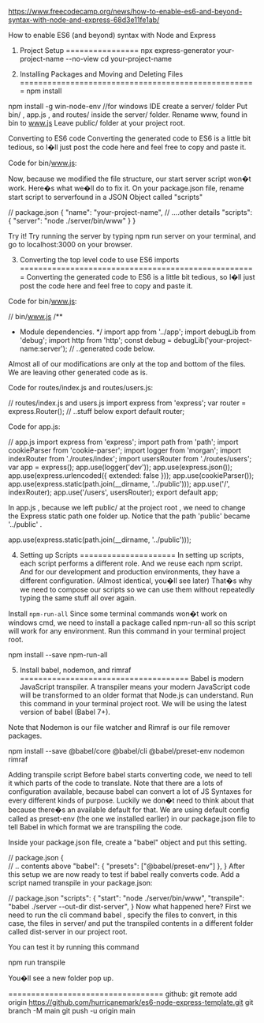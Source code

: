 https://www.freecodecamp.org/news/how-to-enable-es6-and-beyond-syntax-with-node-and-express-68d3e11fe1ab/

How to enable ES6 (and beyond) syntax with Node and Express

1. Project Setup 
================
npx express-generator your-project-name --no-view
cd your-project-name

2. Installing Packages and Moving and Deleting Files
====================================================
npm install

npm install -g win-node-env   //for windows IDE
	create a server/ folder
	Put bin/ , app.js , and routes/ inside the server/ folder.
	Rename www, found in bin to www.js
	Leave public/ folder at your project root.

Converting to ES6 code
Converting the generated code to ES6 is a little bit tedious, so I�ll just post the code here and feel free to copy and paste it.

Code for bin/www.js:

Now, because we modified the file structure, our start server script won�t work. Here�s what we�ll do to fix it. On your package.json file, rename start script to serverfound in a JSON Object called "scripts"

// package.json
{
  "name": "your-project-name",
  // ....other details
  "scripts": {
    "server": "node ./server/bin/www"
  }
}

Try it! Try running the server by typing npm run server on your terminal, and go to localhost:3000 on your browser.

3.  Converting the top level code to use ES6 imports
====================================================
Converting the generated code to ES6 is a little bit tedious, so I�ll just post the code here and feel free to copy and paste it.

Code for bin/www.js:

// bin/www.js
/**
 * Module dependencies.
 */
import app from '../app';
import debugLib from 'debug';
import http from 'http';
const debug = debugLib('your-project-name:server');
// ..generated code below.


Almost all of our modifications are only at the top and bottom of the files. We are leaving other generated code as is.

Code for routes/index.js and routes/users.js:

// routes/index.js and users.js
import express from 'express';
var router = express.Router();
// ..stuff below
export default router;


Code for app.js:

// app.js
import express from 'express';
import path from 'path';
import cookieParser from 'cookie-parser';
import logger from 'morgan';
import indexRouter from './routes/index';
import usersRouter from './routes/users';
var app = express();
app.use(logger('dev'));
app.use(express.json());
app.use(express.urlencoded({ extended: false }));
app.use(cookieParser());
app.use(express.static(path.join(__dirname, '../public')));
app.use('/', indexRouter);
app.use('/users', usersRouter);
export default app;



In app.js , because we left public/ at the project root , we need to change the Express static path one folder up. Notice that the path 'public' became '../public' .

app.use(express.static(path.join(__dirname, '../public')));

4. Setting up Scripts
=====================
In setting up scripts, each script performs a different role. And we reuse each npm script. And for our development and production environments, they have a different configuration. (Almost identical, you�ll see later) That�s why we need to compose our scripts so we can use them without repeatedly typing the same stuff all over again.

Install `npm-run-all`
Since some terminal commands won�t work on windows cmd, we need to install a package called npm-run-all so this script will work for any environment. Run this command in your terminal project root.

npm install --save npm-run-all

5. Install babel, nodemon, and rimraf
=====================================
Babel is modern JavaScript transpiler. A transpiler means your modern JavaScript code will be transformed to an older format that Node.js can understand. Run this command in your terminal project root. We will be using the latest version of babel (Babel 7+).

Note that Nodemon is our file watcher and Rimraf is our file remover packages.

npm install --save @babel/core @babel/cli @babel/preset-env nodemon rimraf

Adding transpile script
Before babel starts converting code, we need to tell it which parts of the code to translate. Note that there are a lots of configuration available, because babel can convert a lot of JS Syntaxes for every different kinds of purpose. Luckily we don�t need to think about that because there�s an available default for that. We are using default config called as preset-env (the one we installed earlier) in our package.json file to tell Babel in which format we are transpiling the code.

Inside your package.json file, create a "babel" object and put this setting.

// package.json
{  
  // .. contents above
  "babel": {
    "presets": ["@babel/preset-env"]
  },
}
After this setup we are now ready to test if babel really converts code. Add a script named transpile in your package.json:

// package.json
"scripts": {
    "start": "node ./server/bin/www",
    "transpile": "babel ./server --out-dir dist-server",
}
Now what happened here? First we need to run the cli command babel , specify the files to convert, in this case, the files in server/ and put the transpiled contents in a different folder called dist-server in our project root.

You can test it by running this command

npm run transpile

You�ll see a new folder pop up.



==================================
github:
git remote add origin https://github.com/hurricanemark/es6-node-express-template.git
git branch -M main
git push -u origin main
